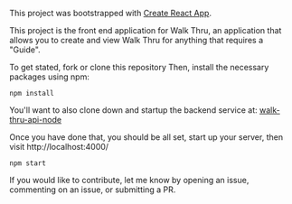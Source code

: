 This project was bootstrapped with [Create React App](https://github.com/facebookincubator/create-react-app).

This project is the front end application for Walk Thru, an application that allows you to create and view Walk Thru for anything that requires a "Guide".

To get stated, fork or clone this repository
Then, install the necessary packages using npm:
```
npm install
```
You'll want to also clone down and startup the backend service at: [walk-thru-api-node](https://github.com/samuelssnider/walk-thru-api-node)

Once you have done that, you should be all set, start up your server, then visit http://localhost:4000/

```
npm start
```



If you would like to contribute, let me know by opening an issue, commenting on an issue, or submitting a PR.